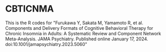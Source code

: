 # CBTICNMA

This is the R codes for "Furukawa Y, Sakata M, Yamamoto R, et al. Components and Delivery Formats of Cognitive Behavioral Therapy for Chronic Insomnia in Adults: A Systematic Review and Component Network Meta-Analysis. JAMA Psychiatry. Published online January 17, 2024. doi:10.1001/jamapsychiatry.2023.5060"
